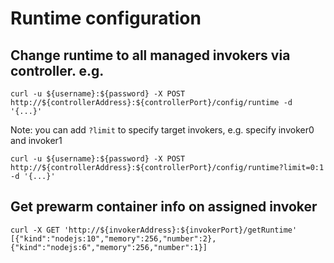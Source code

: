 <!--
#
# Licensed to the Apache Software Foundation (ASF) under one or more
# contributor license agreements.  See the NOTICE file distributed with
# this work for additional information regarding copyright ownership.
# The ASF licenses this file to You under the Apache License, Version 2.0
# (the "License"); you may not use this file except in compliance with
# the License.  You may obtain a copy of the License at
#
#     http://www.apache.org/licenses/LICENSE-2.0
#
# Unless required by applicable law or agreed to in writing, software
# distributed under the License is distributed on an "AS IS" BASIS,
# WITHOUT WARRANTIES OR CONDITIONS OF ANY KIND, either express or implied.
# See the License for the specific language governing permissions and
# limitations under the License.
#
-->

# Runtime configuration
## Change runtime to all managed invokers via controller. e.g.
```
curl -u ${username}:${password} -X POST http://${controllerAddress}:${controllerPort}/config/runtime -d '{...}'
```
Note: you can add `?limit` to specify target invokers, e.g. specify invoker0 and invoker1
```
curl -u ${username}:${password} -X POST http://${controllerAddress}:${controllerPort}/config/runtime?limit=0:1 -d '{...}'
```
## Get prewarm container info on assigned invoker
```
curl -X GET 'http://${invokerAddress}:${invokerPort}/getRuntime'
[{"kind":"nodejs:10","memory":256,"number":2}, {"kind":"nodejs:6","memory":256,"number":1}]
```
